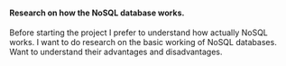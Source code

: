 #### Research on how the NoSQL database works.

Before starting the project I prefer to understand how actually NoSQL works. I want to do research on the basic working of NoSQL databases. Want to understand their advantages and disadvantages. 
